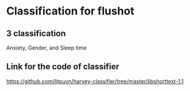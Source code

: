# Classification for flushot

## 3 classification 

Anxiety, Gender, and Sleep time


## Link for the code of classifier
https://github.com/litpuvn/harvey-classifier/tree/master/libshorttext-1.1
